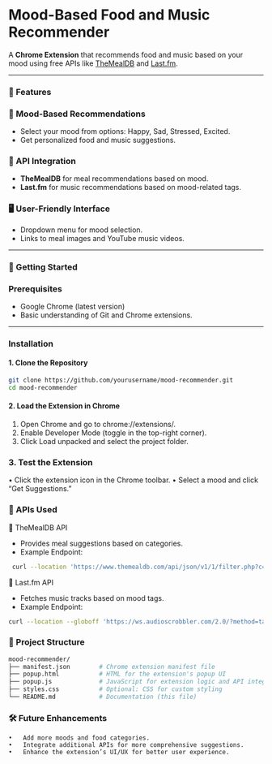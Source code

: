 # Mood-Based Food and Music Recommender

A **Chrome Extension** that recommends food and music based on your mood using free APIs like [TheMealDB](https://www.themealdb.com/) and [Last.fm](https://www.last.fm/).

---

### 📝 Features

### 🎯 Mood-Based Recommendations
- Select your mood from options: Happy, Sad, Stressed, Excited.
- Get personalized food and music suggestions.

### 🔗 API Integration
- **TheMealDB** for meal recommendations based on mood.
- **Last.fm** for music recommendations based on mood-related tags.

### 🖥️ User-Friendly Interface
- Dropdown menu for mood selection.
- Links to meal images and YouTube music videos.

---

### 🚀 Getting Started

### Prerequisites
- Google Chrome (latest version)
- Basic understanding of Git and Chrome extensions.

---

### Installation

#### 1. Clone the Repository
```bash
git clone https://github.com/yourusername/mood-recommender.git
cd mood-recommender
```

#### 2. Load the Extension in Chrome

1.	Open Chrome and go to chrome://extensions/.
2.	Enable Developer Mode (toggle in the top-right corner).
3.	Click Load unpacked and select the project folder.

### 3. Test the Extension

•	Click the extension icon in the Chrome toolbar.
•	Select a mood and click “Get Suggestions.”

### 🔧 APIs Used

🍴 TheMealDB API

- Provides meal suggestions based on categories.
- Example Endpoint:
```bash
 curl --location 'https://www.themealdb.com/api/json/v1/1/filter.php?c=Seafood'
```

🎵 Last.fm API

- Fetches music tracks based on mood tags.
- Example Endpoint:
 ```bash
curl --location --globoff 'https://ws.audioscrobbler.com/2.0/?method=tag.getTopTracks&tag=happy&api_key={API_KEY}&format=json'
```

### 📂 Project Structure
```bash
mood-recommender/
├── manifest.json        # Chrome extension manifest file
├── popup.html           # HTML for the extension's popup UI
├── popup.js             # JavaScript for extension logic and API integration
├── styles.css           # Optional: CSS for custom styling
└── README.md            # Documentation (this file)
```

### 🛠️ Future Enhancements

	•	Add more moods and food categories.
	•	Integrate additional APIs for more comprehensive suggestions.
	•	Enhance the extension’s UI/UX for better user experience.
